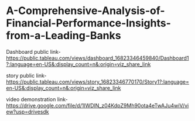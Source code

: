 # A-Comprehensive-Analysis-of-Financial-Performance-Insights-from-a-Leading-Banks


Dashboard public link-https://public.tableau.com/views/dashboard_16823346459840/Dashboard1?:language=en-US&:display_count=n&:origin=viz_share_link

story public link-https://public.tableau.com/views/story_16823346770170/Story1?:language=en-US&:display_count=n&:origin=viz_share_link

video demonstration link-https://drive.google.com/file/d/1IWDlN_z04KdpZ9Mh90ota4eTwAJu4wiV/view?usp=drivesdk

